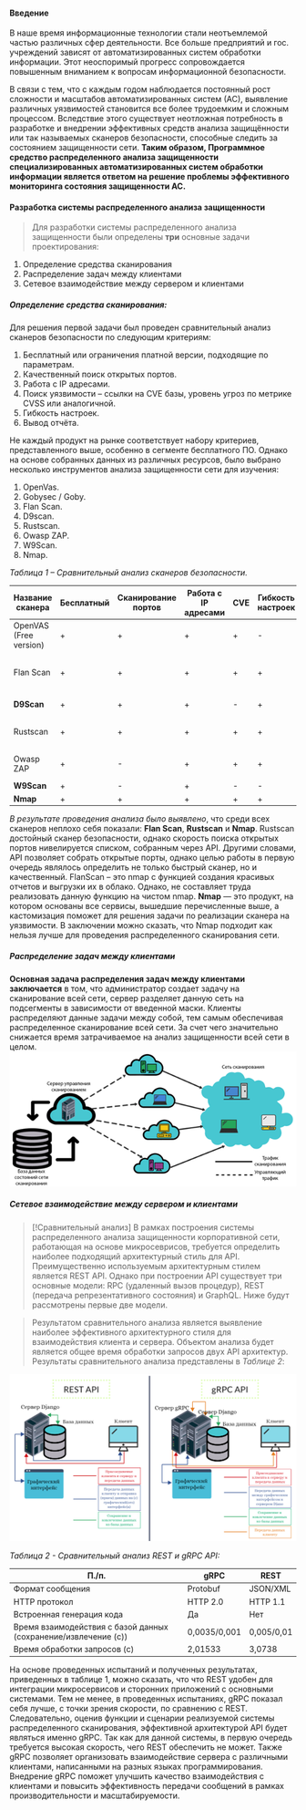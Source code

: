 
#### Введение
В наше время информационные технологии стали неотъемлемой частью различных сфер деятельности. Все больше предприятий и гос. учреждений зависят от автоматизированных систем обработки информации. Этот неоспоримый прогресс сопровождается повышенным вниманием к вопросам информационной безопасности.

В связи с тем, что с каждым годом наблюдается постоянный рост сложности и масштабов автоматизированных систем (АС), выявление различных уязвимостей становится все более трудоемким и сложным процессом. Вследствие этого существует неотложная потребность в разработке и внедрении эффективных средств анализа защищённости или так называемых сканеров безопасности, способные следить за состоянием защищенности сети. **Таким образом, Программное средство распределенного анализа защищенности специализированных автоматизированных систем обработки информации является ответом на решение проблемы эффективного мониторинга состояния защищенности АС.**

#### Разработка системы распределенного анализа защищенности
> Для разработки системы распределенного анализа защищенности были определены **три** основные задачи проектирования:

1. Определение средства сканирования
2. Распределение задач между клиентами
3. Сетевое взаимодействие между сервером и клиентами
##### Определение средства сканирования:
Для решения первой задачи был проведен сравнительный анализ сканеров безопасности по следующим критериям:
1. Бесплатный или ограничения платной версии, подходящие по параметрам.
2. Качественный поиск открытых портов.
3. Работа с IP адресами.
4. Поиск уязвимости – ссылки на CVE базы, уровень угроз по метрике CVSS или аналогичной.
5. Гибкость настроек.
6. Вывод отчёта.

Не каждый продукт на рынке соответствует набору критериев, представленного выше, особенно в сегменте бесплатного ПО. Однако на основе собранных данных из различных ресурсов, было выбрано несколько инструментов анализа защищенности сети для изучения:
1. OpenVas.
2. Gobysec / Goby.
3. Flan Scan.
4. D9scan.
5. Rustscan.
6. Owasp ZAP.
7. W9Scan.
8. Nmap.

*Таблица 1 – Сравнительный анализ сканеров безопасности.*

| Название сканера       | Бесплатный | Сканирование портов | Работа с IP адресами | CVE | Гибкость настроек | Вывод отчета           | Итог                                       |
| ---------------------- | ---------- | ------------------- | -------------------- | --- | ----------------- | ---------------------- | ------------------------------------------ |
| OpenVAS (Free version) | +          | +                   | +                    | +   | -                 | +                      | долгое сканирование и не найдены           |
| Flan Scan              | +          | +                   | +                    | +   | +                 | LaTex, md, html и json | nmap с дружественными отчетами             |
| **D9Scan**             | +          | +                   | +                    | -   | +                 | консоль                | nmap в оболочке python                     |
| Rustscan               | +          | +                   | +                    | +   | +                 | консоль                | nmap с высокой скоростью сканирования      |
| Owasp ZAP              | +          | -                   | +                    | +   | +                 | txt, html              | не поддерживает сканирование по IP адресам |
| **W9Scan**             | +          | -                   | +                    | -   | -                 | -                      |                                            |
| **Nmap**               | +          | +                   | +                    | +   | +                 | +                      | чистый nmap                                |

*В результате проведения анализа было выявлено*, что среди всех сканеров неплохо себя показали: **Flan Scan**, **Rustscan** и **Nmap**. Rustscan достойный сканер безопасности, однако скорость поиска открытых портов нивелируется списком, собранным через API. Другими словами, API позволяет собрать открытые порты, однако целью работы в первую очередь являлось определить не только быстрый сканер, но и качественный. FlanScan – это nmap с функцией создания красивых отчетов и выгрузки их в облако. Однако, не составляет труда реализовать данную функцию на чистом nmap. **Nmap** — это продукт, на котором основаны все сервисы, вышедшие перечисленные выше, а кастомизация поможет для решения задачи по реализации сканера на уязвимости. В заключении можно сказать, что Nmap подходит как нельзя лучше для проведения распределенного сканирования сети.
##### Распределение задач между клиентами

**Основная задача распределения задач между клиентами заключается** в том, что администратор создает задачу на сканирование всей сети, сервер разделяет данную сеть на подсегменты в зависимости от введенной маски. Клиенты распределяют данные задачи между собой, тем самым обеспечивая распределенное сканирование всей сети. За счет чего значительно снижается время затрачиваемое на анализ защищенности всей сети в целом.
![Image alt](https://github.com/kostomarush/Shark/blob/master/resource/1.png)

##### Сетевое взаимодействие между сервером и клиентами

> [!Сравнительный анализ]
> В рамках построения системы распределенного анализа защищенности корпоративной сети, работающая на основе микросеврисов, требуется определить наиболее подходящий архитектурный стиль для API. Преимущественно используемым архитектурным стилем является REST API. Однако при построении API существует три основные модели: RPC (удаленный вызов процедур), REST (передача репрезентативного состояния) и GraphQL. Ниже будут рассмотрены первые две модели.

> Результатом сравнительного анализа является выявление наиболее эффективного архитектурного стиля для взаимодействия клиента и сервера. Объектом анализа будет является общее время обработки запросов двух API архитектур. Результаты сравнительного анализа представлены в *Таблице 2*:

![Image alt](https://github.com/kostomarush/Shark/blob/master/resource/2(2).png)

*Таблица 2 - Сравнительный анализ REST и gRPC API:*

| П./п.                                                           | gRPC         | REST       |
| --------------------------------------------------------------- | ------------ | ---------- |
| Формат сообщения                                                | Protobuf     | JSON/XML   |
| HTTP протокол                                                   | HTTP 2.0     | HTTP 1.1   |
| Встроенная генерация кода                                       | Да           | Нет        |
| Время взаимодействия с базой данных (сохранение/извлечение (с)) | 0,0035/0,001 | 0,005/0,01 |
| Время обработки запросов (c)                                    | 2,01533      | 3,0738     |
На основе проведенных испытаний и полученных результатах, приведенных в таблице 1, можно сказать, что что REST удобен для интеграции микросервисов и сторонних приложений с основными системами. Тем не менее, в проведенных испытаниях, gRPC показал себя лучше, с точки зрения скорости, по сравнению с REST. Следовательно, оценив функции и сценарии реализуемой системы распределенного сканирования, эффективной архитектурой API будет являться именно gRPC. Так как для данной системы, в первую очередь требуется высокая скорость, чего REST обеспечить не может. Также gRPC позволяет организовать взаимодействие сервера с различными клиентами, написанными на разных языках программирования. Внедрение gRPC поможет улучшить качество взаимодействия с клиентами и повысить эффективность передачи сообщений в рамках производительности и масштабируемости.
